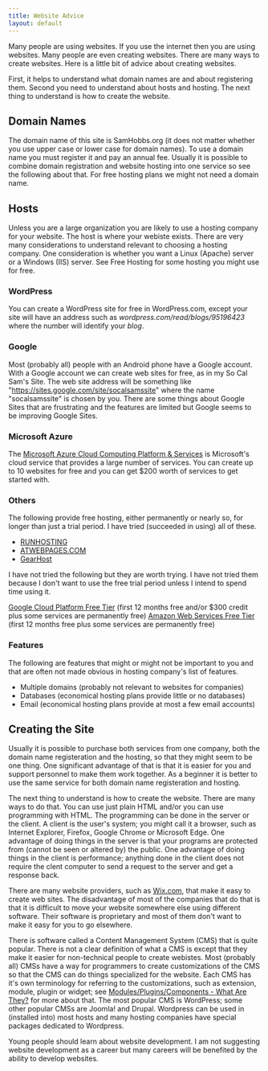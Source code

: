 ```yaml
---
title: Website Advice
layout: default
---
```


Many people are using websites. If you use the internet then you are using websites.
Many people are even creating websites. There are many ways to create websites.
Here is a little bit of advice about creating websites.

First, it helps to understand what domain names are and about registering them.
Second you need to understand about hosts and hosting.
The next thing to understand is how to create the website.

## Domain Names

The domain name of this site is SamHobbs.org (it does not matter whether you use
upper case or lower case for domain names). To use a domain name you must register
it and pay an annual fee. Usually it is possible to combine domain registration
and website hosting into one service so see the following about that.
For free hosting plans we might not need a domain name.

## Hosts

Unless you are a large organization you are likely to use a hosting company for your website.
The host is where your webiste exists. There are very many considerations to understand
relevant to choosing a hosting company. One consideration is whether you want a
Linux (Apache) server or a Windows (IIS) server. See Free Hosting for some hosting you might use for free.

### WordPress

You can create a WordPress site for free in WordPress.com, except your site will have an address such as
*wordpress.com/read/blogs/95196423* where the number will identify your *blog*.

### Google

Most (probably all) people with an Android phone have a Google account.
With a Google account we can create web sites for free, as in my So Cal Sam's Site.
The web site address will be something like
"https://sites.google.com/site/socalsamssite" where the name "socalsamssite" is chosen by you.
There are some things about Google Sites that are frustrating and the features are limited
but Google seems to be improving Google Sites.

### Microsoft Azure

The [Microsoft Azure Cloud Computing Platform &amp; Services](http://azure.com)
is Microsoft's cloud service that provides a large number of services.
You can create up to 10 websites for free and you can get $200 worth of services to get started with.

### Others

The following provide free hosting, either permanently or nearly so, for longer than just a trial period.
I have tried (succeeded in using) all of these.

* [RUNHOSTING](https://runhosting.com)
* [ATWEBPAGES.COM](https://atwebpages.com)
* [GearHost](https://www.gearhost.com)

I have not tried the following but they are worth trying.
I have not tried them because I don't want to use the free trial period unless I intend to spend time using it.

[Google Cloud Platform Free Tier](https://cloud.google.com/free) (first 12 months free and/or $300 credit plus some services are permanently free)
[Amazon Web Services Free Tier](https://aws.amazon.com/free) (first 12 months free plus some services are permanently free)

### Features

The following are features that might or might not be important to you
and that are often not made obvious in hosting company's list of features.

* Multiple domains (probably not relevant to websites for companies)
* Databases (economical hosting plans provide little or no databases)
* Email (economical hosting plans provide at most a few email accounts)

## Creating the Site

Usually it is possible to purchase both services from one company,
both the domain name registeration and the hosting,
so that they might seem to be one thing.
One significant advantage of that is that it is easier for you and support personnel
to make them work together. As a beginner it is better to use the same service
for both domain name registeration and hosting.

The next thing to understand is how to create the website. There are many ways to do that.
You can use just plain HTML and/or you can use programming with HTML.
The programming can be done in the server or the client.
A client is the user's system; you might call it a browser, such as
Internet Explorer, Firefox, Google Chrome or Microsoft Edge. One advantage of doing things in the server
is that your programs are protected from (cannot be seen or altered by) the public.
One advantage of doing things in the client is performance;
anything done in the client does not require the clent computer to send a request to the server and get a response back.

There are many website providers, such as [Wix.com](https://www.wix.com),
that make it easy to create web sites.
The disadvantage of most of the companies that do that is that
it is difficult to move your website somewhere else using different software.
Their software is proprietary and most of them don't want to make it easy for you to go elsewhere.

There is software called a Content Management System (CMS) that is quite popular.
There is not a clear definition of what a CMS is except that they make it easier for non-technical people to create webistes.
Most (probably all) CMSs have a way for programmers to create customizations of the CMS
so that the CMS can do things specialized for the website.
Each CMS has it's own terminology for referring to the customizations, such as extension, module, plugin or widget;
see [Modules/Plugins/Components - What Are They?](https://cms2cms.com/blog/modulespluginscomponents-what-are-they)
for more about that.
The most popular CMS is WordPress; some other popular CMSs are Joomla! and Drupal.
Wordpress can be used in (installed into) most hosts and many hosting companies have special packages dedicated to Wordpress.

Young people should learn about website development. I am not suggesting website development as a career
but many careers will be benefited by the ability to develop websites.
